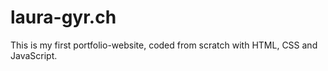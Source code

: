 # laura-gyr.ch

This is  my first portfolio-website, coded from scratch with HTML, CSS and JavaScript.
